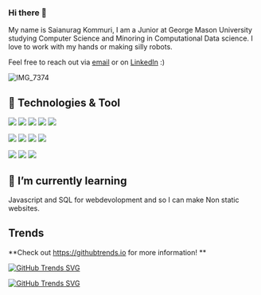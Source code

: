 <!--
**sakomm/sakomm** is a ✨ _special_ ✨ repository because its `README.md` (this file) appears on your GitHub profile.

Here are some ideas to get you started:

- 🔭 I’m currently working on ...
- 🌱 I’m currently learning ...
- 👯 I’m looking to collaborate on ...
- 🤔 I’m looking for help with ...
- 💬 Ask me about ...
- 📫 How to reach me: ...
- 😄 Pronouns: ...
- ⚡ Fun fact: ...
-->

### Hi there 👋

My name is Saianurag Kommuri, I am a Junior at George Mason University studying Computer Science and Minoring in Computational Data science. I love to work with my hands or making silly robots. 

Feel free to reach out via [email](mailto:sakommuri@gmail.com) or on [LinkedIn](https://www.linkedin.com/in/skommur/) :)

![IMG_7374](https://user-images.githubusercontent.com/55466413/151232074-a4ded15e-fa06-4488-a935-526a67d6281d.jpg)




## 🔧 Technologies & Tool

![](https://img.shields.io/badge/Code-Python-blue?style=flat-square&logo=python&logoColor=white)
![](https://img.shields.io/badge/Code-Java-blue?style=flat-square&logo=Java&logoColor=white)
![](https://img.shields.io/badge/Code-C/C++-blue?style=flat-square&logo=C&logoColor=white)
![](https://img.shields.io/badge/Code-R-blue?style=flat-square&logo=R&logoColor=white)
![](https://img.shields.io/badge/Code-HTML/CSS-blue?style=flat-square&logo=html5&logoColor=white) 

![](https://img.shields.io/badge/Library-Selenium-red?style=flat-square&logo=Selenium&logoColor=white) 
![](https://img.shields.io/badge/Library-OpenCV-red?style=flat-square&logo=OpenCV&logoColor=white) 
![](https://img.shields.io/badge/Library-NumPy-red?style=flat-square&logo=NumPy&logoColor=white) 
![](https://img.shields.io/badge/Library-Dplyr-red?style=flat-square&logo=Dplyr&logoColor=white) 

![](https://img.shields.io/badge/Skills-Git-blueviolet?style=flat-square&logo=git&logoColor=white)
![](https://img.shields.io/badge/Skills-GitHub-blueviolet?style=flat-square&logo=github&logoColor=white)
![](https://img.shields.io/badge/Skills-Linux-blueviolet?style=flat-square&logo=linux&logoColor=white)


## 🌱 I’m currently learning

Javascript and SQL for webdevolopment and so I can make Non static websites.

## Trends
**Check out https://githubtrends.io for more information!
**


[![GitHub Trends SVG](https://api.githubtrends.io/user/svg/sakomm/repos?time_range=one_year&include_private=True)](https://githubtrends.io)

[![GitHub Trends SVG](https://api.githubtrends.io/user/svg/sakomm/langs?time_range=one_year&include_private=True&compact=True)](https://githubtrends.io)









